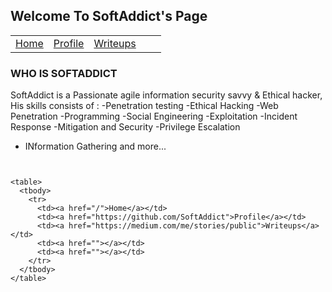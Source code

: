 ## Welcome To SoftAddict's Page

<table>
  <tbody>
    <tr>
      <td><a href="/">Home</a></td>
      <td><a href="https://github.com/SoftAddict">Profile</a></td>
      <td><a href="https://medium.com/me/stories/public">Writeups</a></td>
      <td><a href=""></a></td>
      <td><a href=""></a></td>
    </tr>
  </tbody>
</table>

### WHO IS SOFTADDICT

SoftAddict is a Passionate agile information security savvy & Ethical hacker, His skills consists of : 
-Penetration testing 
-Ethical Hacking
-Web Penetration
-Programming
-Social Engineering
-Exploitation
-Incident Response 
-Mitigation and Security
-Privilege Escalation
- INformation Gathering
and more...




```


<table>
  <tbody>
    <tr>
      <td><a href="/">Home</a></td>
      <td><a href="https://github.com/SoftAddict">Profile</a></td>
      <td><a href="https://medium.com/me/stories/public">Writeups</a></td>
      <td><a href=""></a></td>
      <td><a href=""></a></td>
    </tr>
  </tbody>
</table>


